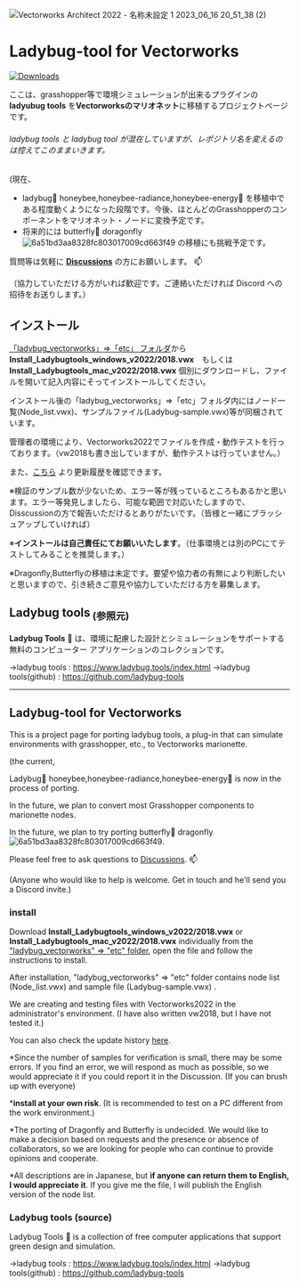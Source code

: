 ![Vectorworks Architect 2022 -  名称未設定 1  2023_06_16 20_51_38 (2)](https://github.com/onokennote/Ladybug-tool_for_Vectorworks/assets/113188583/f81150b9-0bb6-4e10-a125-9bf2870501ac)

# Ladybug-tool for Vectorworks
[![Downloads](https://static.pepy.tech/personalized-badge/ladybug-vectorworks?period=total&units=international_system&left_color=red&right_color=black&left_text=Downloads%20from%20PyPI)](https://pepy.tech/project/ladybug-vectorworks)

ここは、grasshopper等で環境シミュレーションが出来るプラグインの**ladyubug tools** を**Vectorworksのマリオネット**に移植するプロジェクトページです。

###### ladybug tools と ladybug tool が混在していますが、レポジトリ名を変えるのは控えてこのままいきます。

(現在、
 - ladybug:lady_beetle: honeybee,honeybee-radiance,honeybee-energy:honeybee: を移植中である程度動くようになった段階です。今後、ほとんどのGrasshopperのコンポーネントをマリオネット・ノードに変換予定です。
 - 将来的には butterfly:butterfly: doragonfly ![6a51bd3aa8328fc803017009cd663f49](https://github.com/onokennote/Ladybug-tool_for_Vectorworks/assets/113188583/5bafd2fa-a91d-4715-ac39-6501b537a4df) の移植にも挑戦予定です。

質問等は気軽に [**Discussions**](https://github.com/onokennote/Ladybug-tool_for_Vectorworks/discussions) の方にお願いします。	:mailbox:

（協力していただける方がいれば歓迎です。ご連絡いただければ Discord への招待をお送りします。）

## インストール
[「ladybug_vectorworks」=>「etc」 フォルダ](https://github.com/onokennote/Ladybug-tool_for_Vectorworks/tree/main/ladybug_vectorworks/etc)から　**Install_Ladybugtools_windows_v2022/2018.vwx**　もしくは　**Install_Ladybugtools_mac_v2022/2018.vwx** 個別にダウンロードし、ファイルを開いて記入内容にそってインストールしてください。

インストール後の「ladybug_vectorworks」=>「etc」フォルダ内にはノード一覧(Node_list.vwx)、サンプルファイル(Ladybug-sample.vwx)等が同梱されています。

管理者の環境により、Vectorworks2022でファイルを作成・動作テストを行っております。（vw2018も書き出していますが、動作テストは行っていません。）

また、[こちら](https://github.com/onokennote/Ladybug-tool_for_Vectorworks/releases) より更新履歴を確認できます。

※検証のサンプル数が少ないため、エラー等が残っているところもあるかと思います。エラー等発見しましたら、可能な範囲で対応いたしますので、Disscussionの方で報告いただけるとありがたいです。（皆様と一緒にブラッシュアップしていければ）

※**インストールは自己責任にてお願いいたします**。（仕事環境とは別のPCにてテストしてみることを推奨します。）

※Dragonfly,Butterflyの移植は未定です。要望や協力者の有無により判断したいと思いますので、引き続きご意見や協力していただける方を募集します。

## Ladybug tools<sub> (参照元)</sub>
**Ladybug Tools** :lady_beetle:	は、環境に配慮した設計とシミュレーションをサポートする無料のコンピューター アプリケーションのコレクションです。


→ladybug tools : https://www.ladybug.tools/index.html
→ladybug tools(github) : https://github.com/ladybug-tools

------------------------------------------------------------------------------

## Ladybug-tool for Vectorworks

This is a project page for porting ladybug tools, a plug-in that can simulate environments with grasshopper, etc., to Vectorworks marionette.

(the current,

Ladybug🐞 honeybee,honeybee-radiance,honeybee-energy🐝 is now in the process of porting.

In the future, we plan to convert most Grasshopper components to marionette nodes.

In the future, we plan to try porting butterfly🦋 dragonfly ![6a51bd3aa8328fc803017009cd663f49](https://github.com/onokennote/Ladybug-tool_for_Vectorworks/assets/113188583/5bafd2fa-a91d-4715-ac39-6501b537a4df).

Please feel free to ask questions to [Discussions](https://github.com/onokennote/Ladybug-tool_for_Vectorworks/discussions). 📫

(Anyone who would like to help is welcome. Get in touch and he'll send you a Discord invite.)

### install
Download **Install_Ladybugtools_windows_v2022/2018.vwx** or **Install_Ladybugtools_mac_v2022/2018.vwx** individually from the ["ladybug_vectorworks" => "etc" folder](https://github.com/onokennote/Ladybug-tool_for_Vectorworks/tree/main/ladybug_vectorworks/etc), open the file and follow the instructions to install.

After installation, "ladybug_vectorworks" => "etc" folder contains node list (Node_list.vwx) and sample file (Ladybug-sample.vwx) .

We are creating and testing files with Vectorworks2022 in the administrator's environment. (I have also written vw2018, but I have not tested it.)

You can also check the update history [here](https://github.com/onokennote/Ladybug-tool_for_Vectorworks/releases).

*Since the number of samples for verification is small, there may be some errors. If you find an error, we will respond as much as possible, so we would appreciate it if you could report it in the Discussion. (If you can brush up with everyone)

***install at your own risk**. (It is recommended to test on a PC different from the work environment.)

*The porting of Dragonfly and Butterfly is undecided. We would like to make a decision based on requests and the presence or absence of collaborators, so we are looking for people who can continue to provide opinions and cooperate.

*All descriptions are in Japanese, but **if anyone can return them to English, I would appreciate it**. If you give me the file, I will publish the English version of the node list.

### Ladybug tools (source)
Ladybug Tools 🐞 is a collection of free computer applications that support green design and simulation.

→ladybug tools : https://www.ladybug.tools/index.html
→ladybug tools(github) : https://github.com/ladybug-tools
